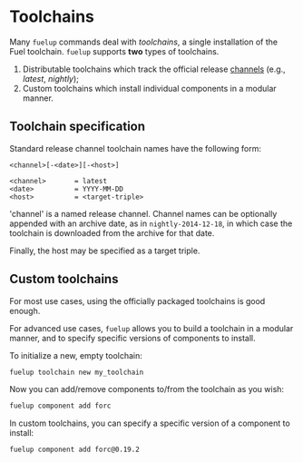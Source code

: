# Toolchains

<!-- This section should give a basic overview of toolchains -->
<!-- toolchains:example:start -->
Many `fuelup` commands deal with _toolchains_, a single installation of the
Fuel toolchain. `fuelup` supports **two** types of toolchains.

1. Distributable toolchains which track the official release [channels] (e.g., _latest_, _nightly_);
2. Custom toolchains which install individual components in a modular manner.
<!-- toolchains:example:end -->

[channels]: channels.md

## Toolchain specification

Standard release channel toolchain names have the following form:

```text
<channel>[-<date>][-<host>]

<channel>       = latest
<date>          = YYYY-MM-DD
<host>          = <target-triple>
```

'channel' is a named release channel. Channel names can be optionally appended
with an archive date, as in `nightly-2014-12-18`, in which case the toolchain
is downloaded from the archive for that date.

Finally, the host may be specified as a target triple.

## Custom toolchains

For most use cases, using the officially packaged toolchains is good enough.

For advanced use cases, `fuelup` allows you to build a toolchain in a
modular manner, and to specify specific versions of components to install.

To initialize a new, empty toolchain:

```sh
fuelup toolchain new my_toolchain
```

Now you can add/remove components to/from the toolchain as you wish:

```sh
fuelup component add forc
```

In custom toolchains, you can specify a specific version of a component to install:

```sh
fuelup component add forc@0.19.2
```
